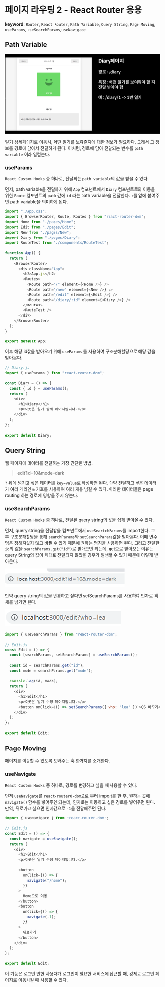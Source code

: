 # 페이지 라우팅 2 - React Router 응용

**keyword**: `Router`, `React Router`, `Path Variable`, `Query String`, `Page Moving`, `useParams`, `useSearchParams`,`useNavigate`



## Path Variable

![](assets/2023-01-16-16-31-08-image.png)

일기 상세페이지로 이동시, 어떤 일기를 보여줄지에 대한 정보가 필요하다. 그래서 그 정보를 경로에 담아서 전달하게 된다. 이처럼, 경로에 담아 전달되는 변수를 `path variable` 이라 일컫는다.

### useParams

`React Custom Hooks` 중 하나로, 전달되는 `path variable`의 값을 받을 수 있다. 

먼저, path variable을 전달하기 위해 `App` 컴포넌트에서 `Diary` 컴포넌트로의 이동을 위한 `Route` 컴포넌트의 `path` 값에 `id` 라는 path variable을 전달한다. `:`를 앞에 붙여주면 path variable을 의미하게 된다.

```javascript
import "./App.css";
import { BrowserRouter, Route, Routes } from "react-router-dom";
import Home from "./pages/Home";
import Edit from "./pages/Edit";
import New from "./pages/New";
import Diary from "./pages/Diary";
import RouteTest from "./components/RouteTest";

function App() {
  return (
    <BrowserRouter>
      <div className="App">
        <h2>App.js</h2>
        <Routes>
          <Route path="/" element={<Home />} />
          <Route path="/new" element={<New />} />
          <Route path="/edit" element={<Edit />} />
          <Route path="/diary/:id" element={<Diary />} />
        </Routes>
        <RouteTest />
      </div>
    </BrowserRouter>
  );
}

export default App;
```

이후 해당 id값을 받아오기 위해 `useParams` 를 사용하여 구조분해할당으로 해당 값을 받아온다.

```javascript
// Diary.js
import { useParams } from "react-router-dom";

const Diary = () => {
  const { id } = useParams();
  return (
    <div>
      <h1>Diary</h1>
      <p>이곳은 일기 상세 페이지입니다.</p>
    </div>
  );
};

export default Diary;
```



## Query String

웹 페이지에 데이터를 전달하는 가장 간단한 방법.

> edit?id=10&mode=dark

`?` 뒤에 넘기고 싶은 데이터를 `key=value`로 작성하면 된다. 만약 전달하고 싶은 데이터가 여러 개라면 `&` 기호를 사용하여 여러 개를 넘길 수 있다. 이러한 데이터들은 page routing 하는 경로에 영향을 주지 않는다.

### useSearchParams

`React Custom Hooks` 중 하나로, 전달된 query string의 값을 쉽게 받아올 수 있다.

먼저, query string을 전달받을 컴포넌트에서 `useSeartchParams`를 import한다. 그 후 구조분해할당을 통해 `searchParams`와 `setSearchParams`값을 받아온다.  이때 변수명은 정해져있지 않고 바뀔 수 있기 때문에 원하는 명칭을 사용하면 된다. 그리고 전달한 `id`의 값을 `searchParams.get("id")`로 받아오면 되는데, get으로 받아오는 이유는 query String의 값이 제대로 전달되지 않았을 경우가 발생할 수 있기 때문에 이렇게 받아온다. 

<img title="" src="assets/2023-01-16-17-07-00-image.png" alt="" width="389">

만약 query string의 값을 변경하고 싶다면 setSearchParams를 사용하여 인자로 객체를 넘기면 된다.

![](assets/2023-01-16-17-07-13-image.png)

```javascript
import { useSearchParams } from "react-router-dom";

// Edit.js
const Edit = () => {
  const [searchParams, setSearchParams] = useSearchParams();

  const id = searchParams.get("id");
  const mode = searchParams.get("mode");

  console.log(id, mode);
  return (
    <div>
      <h1>Edit</h1>
      <p>이곳은 일기 수정 페이지입니다.</p>
      <button onClick={() => setSearchParams({ who: "lea" })}>QS 바꾸기</button>
    </div>
  );
};

export default Edit;

```



## Page Moving

페이지를 이동할 수 있도록 도와주는 훅 한가지를 소개한다. 

### useNavigate

`React Custom Hooks` 중 하나로, 경로를 변경하고 싶을 때 사용할 수 있다.

먼저 `useNavigate`를 `react-router0-dom`으로 부터 import를 한 후, 원하는 곳에 `navigate()` 함수를 넣어주면 되는데, 인자로는 이동하고 싶은 경로를 넣어주면 된다. 만약, 뒤로가고 싶으면 인자값으로 `-1`을 전달해주면 된다.

```javascript
import { useNavigate } from "react-router-dom";

// Edit.js
const Edit = () => {
  const navigate = useNavigate();
  return (
    <div>
      <h1>Edit</h1>
      <p>이곳은 일기 수정 페이지입니다.</p>

      <button
        onClick={() => {
          navigate("/home");
        }}
      >
        Home으로 이동
      </button>
      <button
        onClick={() => {
          navigate(-1);
        }}
      >
        뒤로가기
      </button>
    </div>
  );
};

export default Edit;

```

이 기능은 로그인 안한 사용자가 로그인이 필요한 서비스에 접근할 때, 강제로 로그인 페이지로 이동시킬 때 사용할 수 있다.
